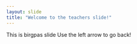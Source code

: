 ```yaml
---
layout: slide
title: "Welcome to the teachers slide!"
---
```


This is birgpas slide
Use the left arrow to go back!
